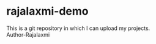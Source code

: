 # rajalaxmi-demo
This is a  git repository in which I can upload my projects.
<br>
Author-Rajalaxmi
